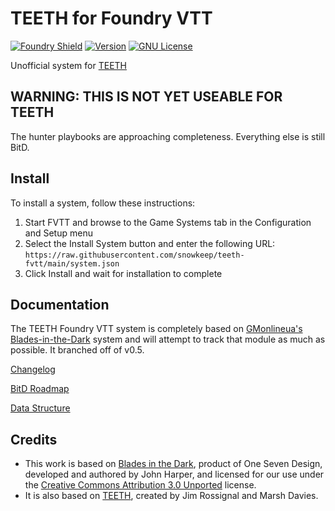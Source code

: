 # TEETH for Foundry VTT

[![Foundry Shield]][Foundry URL]
[![Version]][Version URL]
[![GNU License]][GNU URL]

Unofficial system for [TEETH](https://https://teethrpg.itch.io/teeth-rpg) 

## WARNING: THIS IS NOT YET USEABLE FOR TEETH

The hunter playbooks are approaching completeness.  Everything else is still BitD.

## Install

To install a system, follow these instructions:

1. Start FVTT and browse to the Game Systems tab in the Configuration and Setup menu
2. Select the Install System button and enter the following URL: `https://raw.githubusercontent.com/snowkeep/teeth-fvtt/main/system.json`
3. Click Install and wait for installation to complete

## Documentation

The TEETH Foundry VTT system is completely based on [GMonlineua's Blades-in-the-Dark](https://github.com/GMonlineua/blades-in-the-dark-fvtt) system and will attempt to track that module as much as possible.  It branched off of v0.5.

[Changelog](https://github.com/snowkeep/teeth-fvtt/wiki/Changelog)

[BitD Roadmap](https://github.com/GMonlineau/blades-in-the-dark-fvtt/wiki/Roadmap)

[Data Structure](https://github.com/snowkeep/teeth-fvtt/wiki/Documentation#data-structure)

## Credits
- This work is based on [Blades in the Dark](http://www.bladesinthedark.com), product of One Seven Design, developed and authored by John Harper, and licensed for our use under the [Creative Commons Attribution 3.0 Unported](http://creativecommons.org/licenses/by/3.0/) license.
- It is also based on [TEETH](https://teethrpg.itch.io/teeth-rpg), created by Jim Rossignal and Marsh Davies.

[Foundry Shield]: https://img.shields.io/badge/Foundry-12-informational?style=flat-square
[Foundry URL]: https://foundryvtt.com

[Version]: https://img.shields.io/badge/Version-0.1-orange?style=flat-square
[Version URL]: https://github.com/snowkeep/teeth-fvtt

[GNU License]: https://img.shields.io/badge/License-GNU-green?style=flat-square
[GNU URL]: https://github.com/snowkeep/teeth-fvtt/blob/main/LICENSE.md
